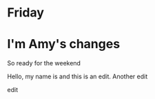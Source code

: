 # Friday
<h1> I'm Amy's changes </h1>
<p> So ready for the weekend </p>

Hello, my name is <mrHTML> and this is an edit. Another edit
  <p>edit</p>

